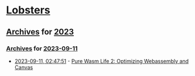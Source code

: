# [Lobsters](../../../README.md)

## [Archives](../../index.md) for [2023](../index.md)

### [Archives](../../index.md) for [2023-09-11](index.md)

* [2023-09-11, 02:47:51](https://lobste.rs/s/kry2qn/pure_wasm_life_2_optimizing_webassembly) - [Pure Wasm Life 2: Optimizing Webassembly and Canvas](https://ashen.earth/wasm-game-of-life-2)
